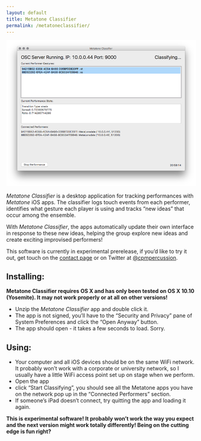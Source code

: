 ```yaml
---
layout: default
title: Metatone Classifier
permalink: /metatoneclassifier/
---
```


![MetatoneClassifier in action.](/images/apps/metatoneclassifier.png)


_Metatone Classifier_ is a desktop application for tracking performances with _Metatone_ iOS apps. The classifier logs touch events from each performer, identifies what gesture each player is using and tracks “new ideas” that occur among the ensemble.

With _Metatone Classifier_, the apps automatically update their own interface in response to these new ideas, helping the group explore new ideas and create exciting improvised performers!

This software is currently in experimental prerelease, if you’d like to try it out, get touch on the [contact page](http://metatone.net/contact) or on Twitter at [@cpmpercussion](http://twitter.com/cpmpercussion").

## Installing:

**Metatone Classifier requires OS X and has only been tested on OS X 10.10 (Yosemite). It may not work properly or at all on other versions!**

- Unzip the _Metatone Classifier_ app and double click it.
- The app is not signed, you’ll have to the “Security and Privacy” pane of System Preferences and click the “Open Anyway” button.
- The app should open - it takes a few seconds to load. Sorry.

## Using:

- Your computer and all iOS devices should be on the same WiFi network. It probably won’t work with a corporate or university network, so I usually have a little WiFi access point set up on stage when we perform.
- Open the app 
- click “Start Classifying”, you should see all the Metatone apps you have on the network pop up in the “Connected Performers” section.
- If someone’s iPad doesn’t connect, try quitting the app and loading it again.

**This is experimental software! It probably won’t work the way you
expect and the next version might work totally differently! Being on
the cutting edge is fun right?**

